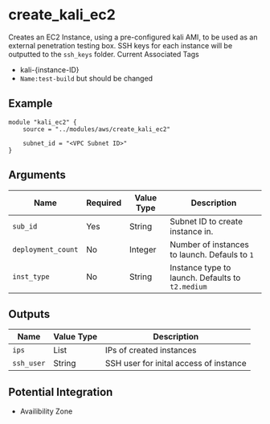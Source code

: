 # create_kali_ec2
Creates an EC2 Instance, using a pre-configured kali AMI, to be used as an external penetration testing box. SSH keys for each instance will be outputted to the `ssh_keys` folder.
Current Associated Tags
- kali-{instance-ID}
- `Name:test-build` but should be changed

## Example
```hcl
module "kali_ec2" {
    source = "../modules/aws/create_kali_ec2"

    subnet_id = "<VPC Subnet ID>"
}
```
## Arguments
| Name | Required | Value Type | Description |
|------|----------|------------|-------------|
| `sub_id` | Yes | String | Subnet ID to create instance in. |
| `deployment_count` | No | Integer | Number of instances to launch. Defauls to `1` |
| `inst_type` | No | String | Instance type to launch. Defaults to `t2.medium`|

## Outputs 
| Name | Value Type | Description |
|------|------------|-------------|
| `ips` | List | IPs of created instances |
| `ssh_user` | String | SSH user for inital access of instance|

## Potential Integration
- Availibility Zone